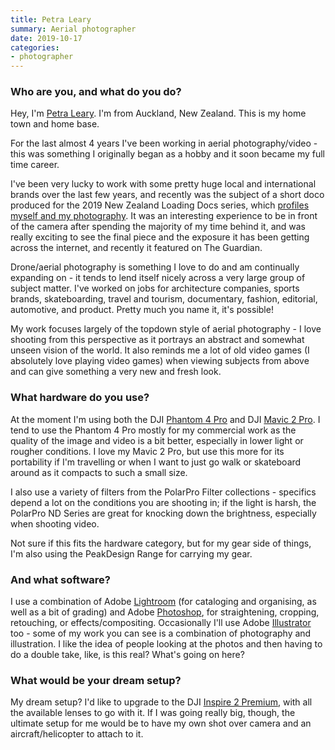 ```yaml
---
title: Petra Leary
summary: Aerial photographer
date: 2019-10-17
categories:
- photographer 
---
```


### Who are you, and what do you do?

Hey, I'm [Petra Leary](https://www.petraleary.com/ "Petra's website."). I'm from Auckland, New Zealand. This is my home town and home base. 

For the last almost 4 years I've been working in aerial photography/video - this was something I originally began as a hobby and it soon became my full time career. 

I've been very lucky to work with some pretty huge local and international brands over the last few years, and recently was the subject of a short doco produced for the 2019 New Zealand Loading Docs series, which [profiles myself and my photography](https://loadingdocs.net/birdseye/ "A video profile on Petra and her work."). It was an interesting experience to be in front of the camera after spending the majority of my time behind it, and was really exciting to see the final piece and the exposure it has been getting across the internet, and recently it featured on The Guardian.

Drone/aerial photography is something I love to do and am continually expanding on - it tends to lend itself nicely across a very large group of subject matter. I've worked on jobs for architecture companies, sports brands, skateboarding, travel and tourism, documentary, fashion, editorial, automotive, and product. Pretty much you name it, it's possible!

My work focuses largely of the topdown style of aerial photography - I love shooting from this perspective as it portrays an abstract and somewhat unseen vision of the world. It also reminds me a lot of old video games (I absolutely love playing video games) when viewing subjects from above and can give something a very new and fresh look. 

### What hardware do you use?

At the moment I'm using both the DJI [Phantom 4 Pro][phantom-4-pro] and DJI [Mavic 2 Pro][mavic-2-pro]. I tend to use the Phantom 4 Pro mostly for my commercial work as the quality of the image and video is a bit better, especially in lower light or rougher conditions. I love my Mavic 2 Pro, but use this more for its portability if I'm travelling or when I want to just go walk or skateboard around as it compacts to such a small size.  

I also use a variety of filters from the PolarPro Filter collections - specifics depend a lot on the conditions you are shooting in; if the light is harsh, the PolarPro ND Series are great for knocking down the brightness, especially when shooting video.  

Not sure if this fits the hardware category, but for my gear side of things, I'm also using the PeakDesign Range for carrying my gear. 

### And what software?

I use a combination of Adobe [Lightroom][] (for cataloging and organising, as well as a bit of grading) and Adobe [Photoshop][], for straightening, cropping, retouching, or effects/compositing. Occasionally I'll use Adobe [Illustrator][] too - some of my work you can see is a combination of photography and illustration. I like the idea of people looking at the photos and then having to do a double take, like, is this real? What's going on here?

### What would be your dream setup?

My dream setup? I'd like to upgrade to the DJI [Inspire 2 Premium][inspire-2-premium], with all the available lenses to go with it. If I was going really big, though, the ultimate setup for me would be to have my own shot over camera and an aircraft/helicopter to attach to it.

[illustrator]: https://www.adobe.com/products/illustrator.html "A vector graphics editor."
[inspire-2-premium]: https://www.dji.com/cn/inspire-2 "A drone."
[lightroom]: https://www.adobe.com/products/photoshop-lightroom.html "Photo management and editing software."
[mavic-2-pro]: https://www.dji.com/cn/mavic-2 "A drone."
[phantom-4-pro]: https://www.dji.com/cn/phantom-4-pro "A drone."
[photoshop]: https://www.adobe.com/products/photoshop.html "A bitmap image editor."
